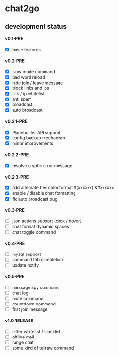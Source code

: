 # chat2go

## development status

#### v0.1-PRE
- [x] basic features

#### v0.2-PRE
- [x] slow mode command
- [x] bad word reload
- [x] hide join / leave message
- [x] block links and ips
- [x] link / ip whitelist
- [x] anti spam
- [x] broadcast
- [x] auto broadcast

#### v0.2.1-PRE
- [x] Placeholder API support
- [x] config backup mechanism
- [x] minor improvements

#### v0.2.2-PRE
- [x] resolve cryptic error message

#### v0.2.3-PRE
- [x] add alternate hex color format #(xxxxxx) &#xxxxxx
- [x] enable / disable chat formatting
- [x] fix auto broadcast bug

#### v0.3-PRE
- [ ] json actions support (click / hover)
- [ ] chat format dynamic spaces
- [ ] chat toggle command

#### v0.4-PRE
- [ ] mysql support
- [ ] command tab completion
- [ ] update notify

#### v0.5-PRE
- [ ] message spy command
- [ ] chat log
- [ ] mute command
- [ ] countdown command
- [ ] first join message

#### v1.0 RELEASE
- [ ] letter whitelist / blacklist
- [ ] offline mail
- [ ] range chat
- [ ] some kind of tellraw command
